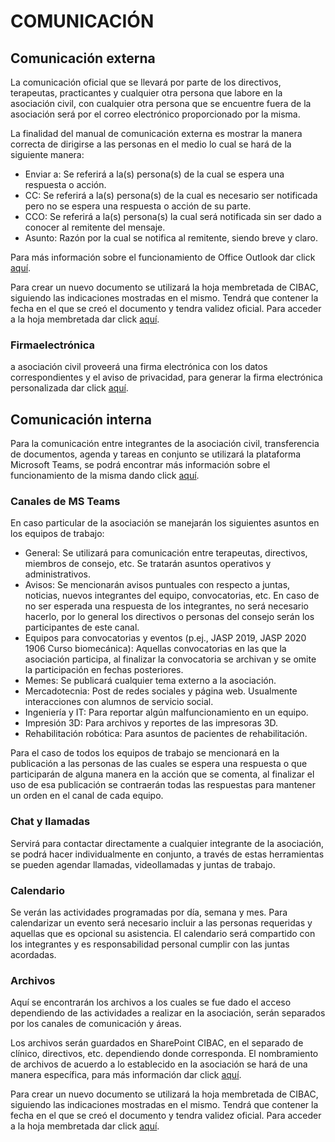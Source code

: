 # COMUNICACIÓN
## Comunicación externa
La comunicación oficial que se llevará por parte de los directivos, terapeutas, practicantes y cualquier otra persona que labore en la asociación civil, con cualquier otra persona que se encuentre fuera de la asociación será por el correo electrónico proporcionado por la misma.

La finalidad del manual de comunicación externa es mostrar la manera correcta de dirigirse a las personas en el medio lo cual se hará de la siguiente manera:
 - Enviar a: Se referirá a la(s) persona(s) de la cual se espera una respuesta o acción.
 - CC: Se referirá a la(s) persona(s) de la cual es necesario ser notificada pero no se espera una respuesta o acción de su parte.
 - CCO: Se referirá a la(s) persona(s) la cual será notificada sin ser dado a conocer al remitente del mensaje.
 - Asunto: Razón por la cual se notifica al remitente, siendo breve y claro.

Para más información sobre el funcionamiento de Office Outlook dar click [aquí](https://support.microsoft.com/en-us/outlook).

Para crear un nuevo documento se utilizará la hoja membretada de CIBAC, siguiendo las indicaciones mostradas en el mismo. Tendrá que contener la fecha en el que se creó el documento y tendra validez oficial. Para acceder a la hoja membretada dar click [aquí]().
### Firmaelectrónica
a asociación civil proveerá una firma electrónica con los datos correspondientes y el aviso de privacidad, para generar la firma electrónica personalizada dar click [aquí](https://cibac.sharepoint.com/:w:/r/sites/CIBAC/_layouts/15/doc2.aspx?sourcedoc=%7BD4E739A5-4250-45F6-8A23-1702475F3A0F%7D&file=1908%20Formato%20de%20firma%20de%20correo%20electronico.docx&action=edit&mobileredirect=true).
## Comunicación interna
Para la comunicación entre integrantes de la asociación civil, transferencia de documentos, agenda y tareas en conjunto se utilizará la plataforma Microsoft Teams, se podrá encontrar más información sobre el funcionamiento de la misma dando click [aquí](https://support.microsoft.com/en-us/teams).
### Canales de MS Teams
En caso particular de la asociación se manejarán los siguientes asuntos en los equipos de trabajo:
 - General: Se utilizará para comunicación entre terapeutas, directivos, miembros de consejo, etc. Se tratarán asuntos operativos y administrativos.
 - Avisos: Se mencionarán avisos puntuales con respecto a juntas, noticias, nuevos integrantes del equipo, convocatorias, etc. En caso de no ser esperada una respuesta de los integrantes, no será necesario hacerlo, por lo general los directivos o personas del consejo serán los participantes de este canal.
 - Equipos para convocatorias y eventos (p.ej., JASP 2019, JASP 2020 1906 Curso biomecánica): Aquellas convocatorias en las que la asociación participa, al finalizar la convocatoria se archivan y se omite la participación en fechas posteriores.
 - Memes: Se publicará cualquier tema externo a la asociación.
 - Mercadotecnia: Post de redes sociales y página web. Usualmente interacciones con alumnos de servicio social.
 - Ingeniería y IT: Para reportar algún malfuncionamiento en un equipo.
 - Impresión 3D: Para archivos y reportes de las impresoras 3D.
 - Rehabilitación robótica: Para asuntos de pacientes de rehabilitación.

Para el caso de todos los equipos de trabajo se mencionará en la publicación a las personas de las cuales se espera una respuesta o que participarán de alguna manera en la acción que se comenta, al finalizar el uso de esa publicación se contraerán todas las respuestas para mantener un orden en el canal de cada equipo.
### Chat y llamadas
Servirá para contactar directamente a cualquier integrante de la asociación, se podrá hacer individualmente en conjunto, a través de estas herramientas se pueden agendar llamadas, videollamadas y juntas de trabajo.
### Calendario
Se verán las actividades programadas por día, semana y mes. Para calendarizar un evento será necesario incluir a las personas requeridas y aquellas que es opcional su asistencia. El calendario será compartido con los integrantes y es responsabilidad personal cumplir con las juntas acordadas.
### Archivos
Aquí se encontrarán los archivos a los cuales se fue dado el acceso dependiendo de las actividades a realizar en la asociación, serán separados por los canales de comunicación y áreas.

Los archivos serán guardados en SharePoint CIBAC, en el separado de clínico, directivos, etc. dependiendo donde corresponda. El nombramiento de archivos de acuerdo a lo establecido en la asociación se hará de una manera específica, para más información dar click [aquí](https://cibac.sharepoint.com/:w:/r/sites/CIBAC/_layouts/15/Doc.aspx?sourcedoc=%7B6866D639-DA8D-45BA-975B-8AB7C680CF7C%7D&file=2001%20Nombramiento%20de%20archivos.docx&action=edit&mobileredirect=true).

Para crear un nuevo documento se utilizará la hoja membretada de CIBAC, siguiendo las indicaciones mostradas en el mismo. Tendrá que contener la fecha en el que se creó el documento y tendra validez oficial. Para acceder a la hoja membretada dar click [aquí]().
